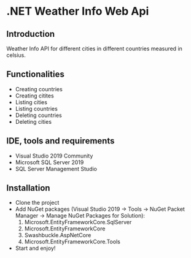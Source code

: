 # .NET Weather Info Web Api


## Introduction

Weather Info API for different cities in different countries measured in celsius.

## Functionalities

- Creating countries
- Creating citites
- Listing cities
- Listing countries
- Deleting countries
- Deleting cities

## IDE, tools and requirements

- Visual Studio 2019 Community
- Microsoft SQL Server 2019
- SQL Server Management Studio

## Installation

- Clone the project
- Add NuGet packages (Visual Studio 2019 -> Tools -> NuGet Packet Manager -> Manage NuGet Packages for Solution):
	1. Microsoft.EntityFrameworkCore.SqlServer
	2. Microsoft.EntityFrameworkCore
	3. Swashbuckle.AspNetCore
	4. Microsoft.EntityFrameworkCore.Tools
- Start and enjoy!